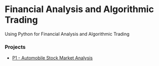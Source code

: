 # Financial Analysis and Algorithmic Trading
Using Python for Financial Analysis and Algorithmic Trading

### Projects
- [P1 - Automobile Stock Market Analysis](https://github.com/rzskhr/Financial-Analysis-and-Algorithmic-Trading/blob/master/P1-Automobile-Stock-Market-Analysis/Stock%20Market%20Analysis%20Project.ipynb)
